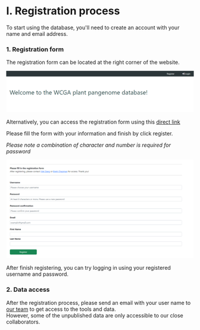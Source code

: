 # I. Registration process

To start using the database, you'll need to create an account with your name and email address.

### 1. Registration form  

The registration form can be located at the right corner of the website.

<img src="img/registration/01_registration_link.png" alt="hi" width="800" class="inline"/>

Alternatively, you can access the registration form using this [direct link](http://database.barleypangenome.com/register/)

Please fill the form with your information and finish by click register.  

*Please note a combination of character and number is required for password*  

<img src="img/registration/02_registration_form.png" alt="hi" width="800" class="inline"/>

After finish registering, you can try logging in using your registered username and password.  

### 2. Data access

After the registration process, please send an email with your user name to [our team](mailto:viet.dang@murdoch.edu.au) to get access to the tools and data.  
However, some of the unpublished data are only accessible to our close collaborators.  
